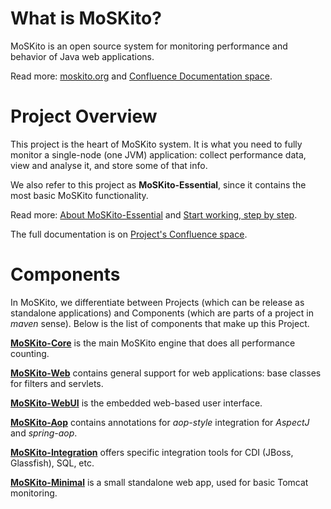 # What is MoSKito?
MoSKito is an open source system for monitoring performance and behavior of Java web applications.

Read more: [moskito.org](http://moskito.org) and [Confluence Documentation space](http://https://confluence.opensource.anotheria.net/display/MSK/Home).

# Project Overview
This project is the heart of MoSKito system. It is what you need to fully monitor a single-node (one JVM) application: collect performance data, view and analyse it, and store some of that info.

We also refer to this project as **MoSKito-Essential**, since it contains the most basic MoSKito functionality.

Read more: [About MoSKito-Essential](http://https://confluence.opensource.anotheria.net/display/MSK/About+MoSKito-Essential) and [Start working, step by step](http://https://confluence.opensource.anotheria.net/display/MSK/Start+working%2C+step+by+step).

The full documentation is on [Project's Confluence space](http://https://confluence.opensource.anotheria.net/display/MSK/MoSKito-Essential). 

# Components

In MoSKito, we differentiate between Projects (which can be release as standalone applications) and Components (which are parts of a project in *maven* sense). Below is the list of components that make up this Project.

[**MoSKito-Core**](https://github.com/anotheria/moskito/tree/master/moskito-core) is the main MoSKito engine that does all performance counting.

[**MoSKito-Web**](https://github.com/anotheria/moskito/tree/master/moskito-web) contains general support for web applications: base classes for filters and servlets.

[**MoSKito-WebUI**](http://https://github.com/anotheria/moskito/tree/master/moskito-webui) is the embedded  web-based user interface.

[**MoSKito-Aop**](https://github.com/anotheria/moskito/tree/master/moskito-aop) contains annotations for *aop-style* integration for *AspectJ* and *spring-aop*.

[**MoSKito-Integration**](https://github.com/anotheria/moskito/tree/master/moskito-integration) offers specific integration tools for CDI (JBoss, Glassfish), SQL, etc.

[**MoSKito-Minimal**](https://github.com/anotheria/moskito/tree/master/moskitominimal) is a small standalone web app, used for basic Tomcat monitoring.

